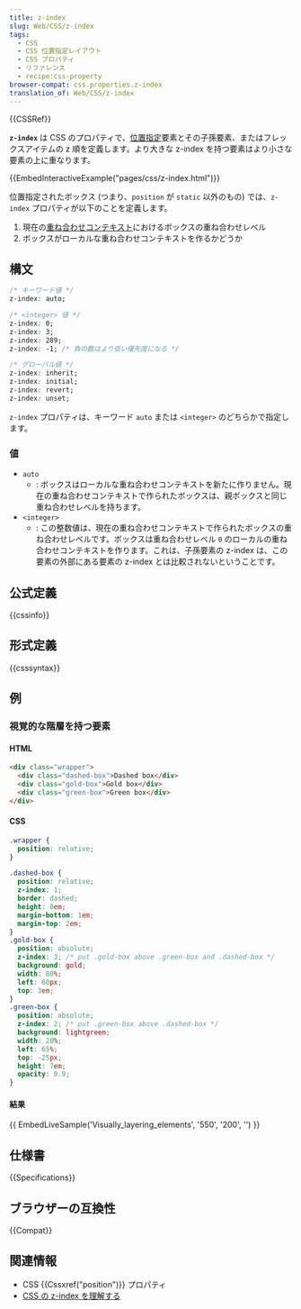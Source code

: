 ```yaml
---
title: z-index
slug: Web/CSS/z-index
tags:
  - CSS
  - CSS 位置指定レイアウト
  - CSS プロパティ
  - リファレンス
  - recipe:css-property
browser-compat: css.properties.z-index
translation_of: Web/CSS/z-index
---
```

{{CSSRef}}

**`z-index`** は CSS のプロパティで、[位置指定](/ja/docs/Web/CSS/position)要素とその子孫要素、またはフレックスアイテムの z 順を定義します。より大きな z-index を持つ要素はより小さな要素の上に重なります。

{{EmbedInteractiveExample("pages/css/z-index.html")}}

位置指定されたボックス (つまり、`position` が `static` 以外のもの) では、`z-index` プロパティが以下のことを定義します。

1.  現在の[重ね合わせコンテキスト](/ja/docs/Web/CSS/CSS_Positioning/Understanding_z_index/The_stacking_context)におけるボックスの重ね合わせレベル
2.  ボックスがローカルな重ね合わせコンテキストを作るかどうか

## 構文

```css
/* キーワード値 */
z-index: auto;

/* <integer> 値 */
z-index: 0;
z-index: 3;
z-index: 289;
z-index: -1; /* 負の数はより低い優先度になる */

/* グローバル値 */
z-index: inherit;
z-index: initial;
z-index: revert;
z-index: unset;
```

`z-index` プロパティは、キーワード `auto` または `<integer>` のどちらかで指定します。

### 値

- `auto`
  - : ボックスはローカルな重ね合わせコンテキストを新たに作りません。現在の重ね合わせコンテキストで作られたボックスは、親ボックスと同じ重ね合わせレベルを持ちます。
- `<integer>`
  - : この整数値は、現在の重ね合わせコンテキストで作られたボックスの重ね合わせレベルです。ボックスは重ね合わせレベル `0` のローカルの重ね合わせコンテキストを作ります。これは、子孫要素の z-index は、この要素の外部にある要素の z-index とは比較されないということです。

## 公式定義

{{cssinfo}}

## 形式定義

{{csssyntax}}

## 例

<h3 id="Visually_layering_elements">視覚的な階層を持つ要素</h3>

#### HTML

```html
<div class="wrapper">
  <div class="dashed-box">Dashed box</div>
  <div class="gold-box">Gold box</div>
  <div class="green-box">Green box</div>
</div>
```

#### CSS

```css
.wrapper {
  position: relative;
}

.dashed-box {
  position: relative;
  z-index: 1;
  border: dashed;
  height: 8em;
  margin-bottom: 1em;
  margin-top: 2em;
}
.gold-box {
  position: absolute;
  z-index: 3; /* put .gold-box above .green-box and .dashed-box */
  background: gold;
  width: 80%;
  left: 60px;
  top: 3em;
}
.green-box {
  position: absolute;
  z-index: 2; /* put .green-box above .dashed-box */
  background: lightgreen;
  width: 20%;
  left: 65%;
  top: -25px;
  height: 7em;
  opacity: 0.9;
}
```

#### 結果

{{ EmbedLiveSample('Visually_layering_elements', '550', '200', '') }}

## 仕様書

{{Specifications}}

## ブラウザーの互換性

{{Compat}}

## 関連情報

- CSS {{Cssxref("position")}} プロパティ
- [CSS の z-index を理解する](/ja/docs/Web/CSS/CSS_Positioning/Understanding_z_index)
